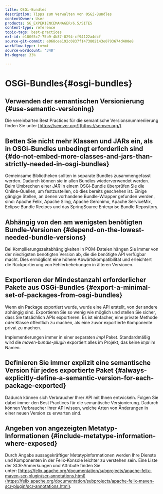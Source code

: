 ```yaml
---
title: OSGi-Bundles
description: Tipps zum Verwalten von OSGi-Bundles
contentOwner: User
products: SG_EXPERIENCEMANAGER/6.5/SITES
content-type: reference
topic-tags: best-practices
exl-id: e18065c7-75b9-4b37-8294-cf94122a4dcf
source-git-commit: e068cee192c0837f1473802143e0793674d400e8
workflow-type: tm+mt
source-wordcount: '340'
ht-degree: 33%

---
```


# OSGi-Bundles{#osgi-bundles}

## Verwenden der semantischen Versionierung {#use-semantic-versioning}

Die vereinbarten Best Practices für die semantische Versionsnummeriierung finden Sie unter [https://semver.org/](https://semver.org/).

## Betten Sie nicht mehr Klassen und JARs ein, als in OSGi-Bundles unbedingt erforderlich sind {#do-not-embed-more-classes-and-jars-than-strictly-needed-in-osgi-bundles}

Gemeinsame Bibliotheken sollten in separate Bundles zusammengefasst werden. Dadurch können sie in allen Bundles wiederverwendet werden. Beim Umbrechen einer *JAR* in einem OSGi-Bundle überprüfen Sie die Online-Quellen, um festzustellen, ob dies bereits geschehen ist. Einige gängige Stellen, an denen vorhandene Bundle-Wrapper gefunden werden, sind: Apache Felix, Apache Sling, Apache Geronimo, Apache ServiceMix, Eclipse Bundle Recipes und das SpringSource Enterprise Bundle Repository.

## Abhängig von den am wenigsten benötigten Bundle-Versionen {#depend-on-the-lowest-needed-bundle-versions}

Bei Kompilierungszeitabhängigkeiten in POM-Dateien hängen Sie immer von der niedrigsten benötigten Version ab, die die benötigte API verfügbar macht. Dies ermöglicht eine höhere Abwärtskompatibilität und erleichtert die Rückportierung von Fehlerbehebungen in älteren Versionen.

## Exportieren der Mindestanzahl erforderlicher Pakete aus OSGi-Bundles {#export-a-minimal-set-of-packages-from-osgi-bundles}

Wenn ein Package exportiert wurde, wurde eine API erstellt, von der andere abhängig sind. Exportieren Sie so wenig wie möglich und stellen Sie sicher, dass Sie tatsächlich APIs exportieren. Es ist einfacher, eine private Methode oder Klasse öffentlich zu machen, als eine zuvor exportierte Komponente privat zu machen.

Implementierungen immer in einer separaten *impl* Paket. Standardmäßig wird die *maven-bundle-plugin* exportiert alles im Projekt, das keine *impl* im Namen.

## Definieren Sie immer explizit eine semantische Version für jedes exportierte Paket {#always-explicitly-define-a-semantic-version-for-each-package-exported}

Dadurch können sich Verbraucher Ihrer API mit Ihnen entwickeln. Folgen Sie dabei immer den Best Practices für die semantische Versionierung. Dadurch können Verbraucher Ihrer API wissen, welche Arten von Änderungen in einer neuen Version zu erwarten sind.

## Angeben von angezeigten Metatyp-Informationen {#include-metatype-information-where-exposed}

Durch Angabe aussagekräftiger Metatypinformationen werden Ihre Dienste und Komponenten in der Felix-Konsole leichter zu verstehen sein. Eine Liste der SCR-Anmerkungen und Attribute finden Sie unter: [https://felix.apache.org/documentation/subprojects/apache-felix-maven-scr-plugin/scr-annotations.html](https://felix.apache.org/documentation/subprojects/apache-felix-maven-scr-plugin/scr-annotations.html).
